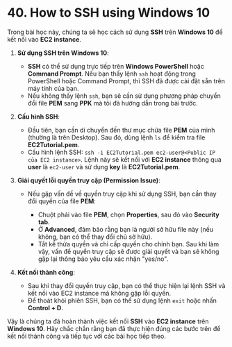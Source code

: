 # 40. How to SSH using Windows 10
Trong bài học này, chúng ta sẽ học cách sử dụng **SSH** trên **Windows 10** để kết nối vào **EC2 instance**.

1. **Sử dụng SSH trên Windows 10**:

   * **SSH** có thể sử dụng trực tiếp trên **Windows PowerShell** hoặc **Command Prompt**. Nếu bạn thấy lệnh `ssh` hoạt động trong PowerShell hoặc Command Prompt, thì SSH đã được cài đặt sẵn trên máy tính của bạn.
   * Nếu không thấy lệnh `ssh`, bạn sẽ cần sử dụng phương pháp chuyển đổi file **PEM** sang **PPK** mà tôi đã hướng dẫn trong bài trước.

2. **Cấu hình SSH**:

   * Đầu tiên, bạn cần di chuyển đến thư mục chứa file **PEM** của mình (thường là trên Desktop). Sau đó, dùng lệnh `ls` để kiểm tra file **EC2Tutorial.pem**.
   * Cấu hình lệnh SSH: `ssh -i EC2Tutorial.pem ec2-user@<Public IP của EC2 instance>`. Lệnh này sẽ kết nối với **EC2 instance** thông qua **user** là `ec2-user` và sử dụng **key** là **EC2Tutorial.pem**.

3. **Giải quyết lỗi quyền truy cập (Permission Issue)**:

   * Nếu gặp vấn đề về quyền truy cập khi sử dụng SSH, bạn cần thay đổi quyền của file **PEM**:

     * Chuột phải vào file **PEM**, chọn **Properties**, sau đó vào **Security tab**.
     * Ở **Advanced**, đảm bảo rằng bạn là người sở hữu file này (nếu không, bạn có thể thay đổi chủ sở hữu).
     * Tắt kế thừa quyền và chỉ cấp quyền cho chính bạn. Sau khi làm vậy, vấn đề quyền truy cập sẽ được giải quyết và bạn sẽ không gặp lại thông báo yêu cầu xác nhận "yes/no".

4. **Kết nối thành công**:

   * Sau khi thay đổi quyền truy cập, bạn có thể thực hiện lại lệnh SSH và kết nối vào EC2 instance mà không gặp lỗi quyền.
   * Để thoát khỏi phiên SSH, bạn có thể sử dụng lệnh `exit` hoặc nhấn **Control + D**.

Vậy là chúng ta đã hoàn thành việc kết nối **SSH** vào **EC2 instance** trên **Windows 10**. Hãy chắc chắn rằng bạn đã thực hiện đúng các bước trên để kết nối thành công và tiếp tục với các bài học tiếp theo.
